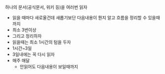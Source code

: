 하나의 문서(공식문서, 위키  등)을 여러번 읽자
- 읽을 때마다 새로울건데 새롭기보단 다음내용이 뭔지 알고 흐름을 정리할 수 있을때까지
- 최소 3번이상
- 그리고 정리하자
- 읽을때는 최소 1시간의 텀을 두자
- 1시간~3일
- 3일내에는 꼭 다시 읽자
- 매주 매달
	- 안읽어도 다음내용이 보일때까지